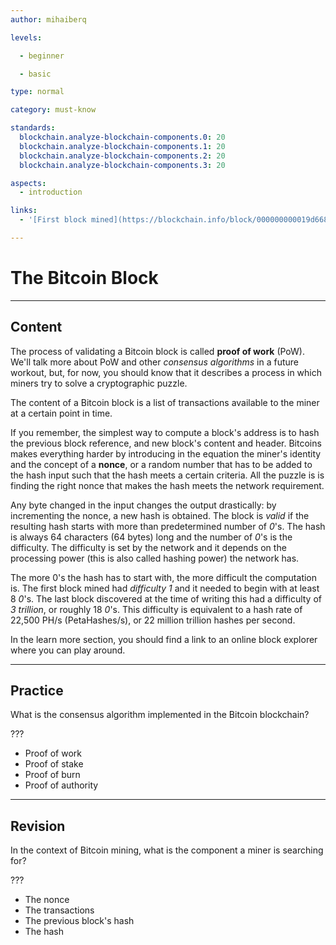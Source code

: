 ```yaml
---
author: mihaiberq

levels:

  - beginner

  - basic

type: normal

category: must-know

standards:
  blockchain.analyze-blockchain-components.0: 20
  blockchain.analyze-blockchain-components.1: 20
  blockchain.analyze-blockchain-components.2: 20
  blockchain.analyze-blockchain-components.3: 20

aspects:
  - introduction

links:
  - '[First block mined](https://blockchain.info/block/000000000019d6689c085ae165831e934ff763ae46a2a6c172b3f1b60a8ce26f)'

---
```

# The Bitcoin Block

---
## Content

The process of validating a Bitcoin block is called **proof of work** (PoW). We'll talk more about PoW and other *consensus algorithms* in a future workout, but, for now, you should know that it describes a process in which miners try to solve a cryptographic puzzle.

The content of a Bitcoin block is a list of transactions available to the miner at a certain point in time. 

If you remember, the simplest way to compute a block's address is to hash the previous block reference, and new block's content and header. Bitcoins makes everything harder by introducing in the equation the miner's identity and the concept of a **nonce**, or a random number that has to be added to the hash input such that the hash meets a certain criteria. All the puzzle is is finding the right nonce that makes the hash meets the network requirement. 

Any byte changed in the input changes the output drastically: by incrementing the nonce, a new hash is obtained. The block is *valid* if the resulting hash starts with more than predetermined number of *0*'s. The hash is always 64 characters (64 bytes) long and the number of *0*'s is the difficulty. The difficulty is set by the network and it depends on the processing power (this is also called hashing power) the network has.

The more 0's the hash has to start with, the more difficult the computation is. The first block mined had *difficulty 1* and it needed to begin with at least 8 *0*'s. The last block discovered at the time of writing this had a difficulty of *3 trillion*, or roughly 18 *0*'s. This difficulty is equivalent to a hash rate of 22,500 PH/s (PetaHashes/s), or 22 million trillion hashes per second.

In the learn more section, you should find a link to an online block explorer where you can play around.

---
## Practice

What is the consensus algorithm implemented in the Bitcoin blockchain?

???

* Proof of work
* Proof of stake
* Proof of burn
* Proof of authority

---
## Revision

In the context of Bitcoin mining, what is the component a miner is searching for?

???

* The nonce
* The transactions
* The previous block's hash
* The hash
